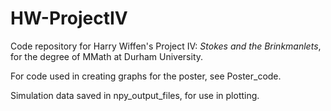 # HW-ProjectIV
Code repository for Harry Wiffen's Project IV: _Stokes and the Brinkmanlets_, for the degree of MMath at Durham University.

For code used in creating graphs for the poster, see Poster_code.

Simulation data saved in npy_output_files, for use in plotting.

